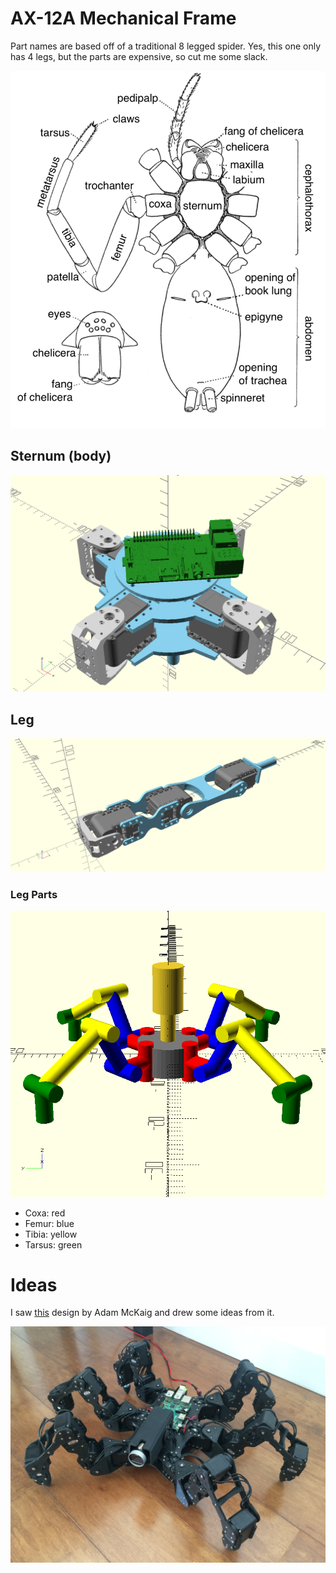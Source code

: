 # AX-12A Mechanical Frame

Part names are based off of a traditional 8 legged spider. Yes, this one only
has 4 legs, but the parts are expensive, so cut me some slack.

![](pics/spider-anatomy.png)

## Sternum (body)

![](pics/body.png)

## Leg

![](pics/leg.png)

### Leg Parts

![](pics/quad-4-links.png)

- Coxa: red
- Femur: blue
- Tibia: yellow
- Tarsus: green

# Ideas

I saw [this](https://github.com/adammck/hexapod) design by Adam McKaig and
drew some ideas from it.

![](pics/adammck-hexapod.jpg)
